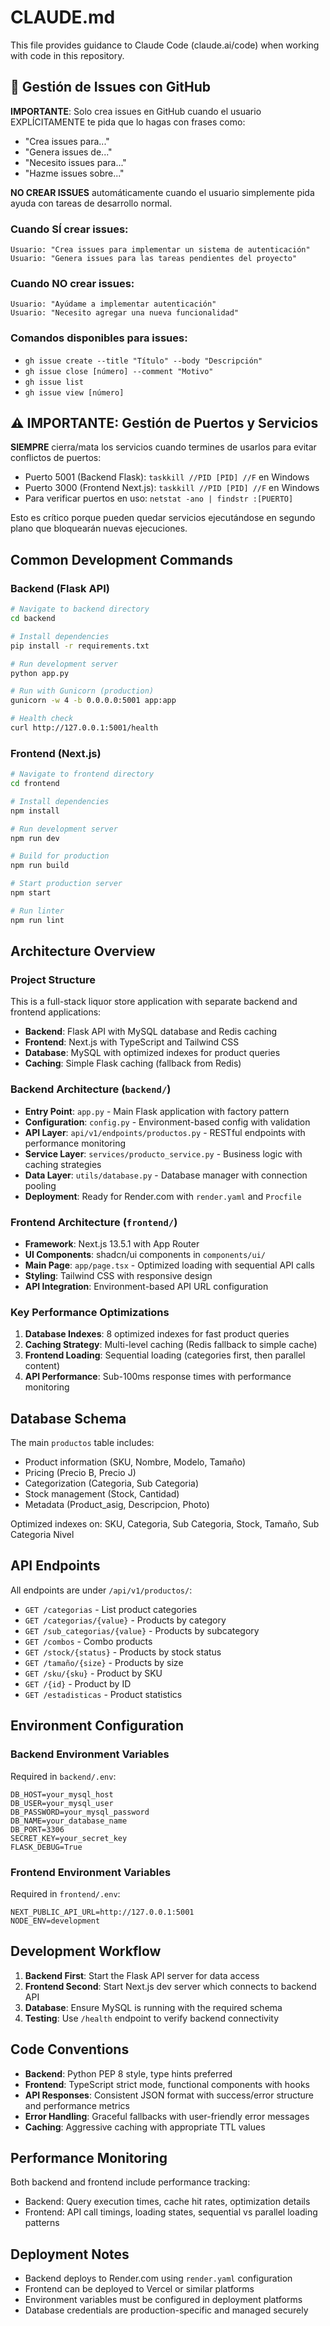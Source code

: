 # CLAUDE.md

This file provides guidance to Claude Code (claude.ai/code) when working with code in this repository.

## 🎯 Gestión de Issues con GitHub
**IMPORTANTE**: Solo crea issues en GitHub cuando el usuario EXPLÍCITAMENTE te pida que lo hagas con frases como:
- "Crea issues para..."
- "Genera issues de..."
- "Necesito issues para..."
- "Hazme issues sobre..."

**NO CREAR ISSUES** automáticamente cuando el usuario simplemente pida ayuda con tareas de desarrollo normal.

### Cuando SÍ crear issues:
```
Usuario: "Crea issues para implementar un sistema de autenticación"
Usuario: "Genera issues para las tareas pendientes del proyecto"
```

### Cuando NO crear issues:
```
Usuario: "Ayúdame a implementar autenticación"
Usuario: "Necesito agregar una nueva funcionalidad"
```

### Comandos disponibles para issues:
- `gh issue create --title "Título" --body "Descripción"`
- `gh issue close [número] --comment "Motivo"`
- `gh issue list`
- `gh issue view [número]`

## ⚠️ IMPORTANTE: Gestión de Puertos y Servicios
**SIEMPRE** cierra/mata los servicios cuando termines de usarlos para evitar conflictos de puertos:
- Puerto 5001 (Backend Flask): `taskkill //PID [PID] //F` en Windows
- Puerto 3000 (Frontend Next.js): `taskkill //PID [PID] //F` en Windows
- Para verificar puertos en uso: `netstat -ano | findstr :[PUERTO]`

Esto es crítico porque pueden quedar servicios ejecutándose en segundo plano que bloquearán nuevas ejecuciones.

## Common Development Commands

### Backend (Flask API)
```bash
# Navigate to backend directory
cd backend

# Install dependencies
pip install -r requirements.txt

# Run development server
python app.py

# Run with Gunicorn (production)
gunicorn -w 4 -b 0.0.0.0:5001 app:app

# Health check
curl http://127.0.0.1:5001/health
```

### Frontend (Next.js)
```bash
# Navigate to frontend directory
cd frontend

# Install dependencies
npm install

# Run development server
npm run dev

# Build for production
npm run build

# Start production server
npm start

# Run linter
npm run lint
```

## Architecture Overview

### Project Structure
This is a full-stack liquor store application with separate backend and frontend applications:

- **Backend**: Flask API with MySQL database and Redis caching
- **Frontend**: Next.js with TypeScript and Tailwind CSS
- **Database**: MySQL with optimized indexes for product queries
- **Caching**: Simple Flask caching (fallback from Redis)

### Backend Architecture (`backend/`)
- **Entry Point**: `app.py` - Main Flask application with factory pattern
- **Configuration**: `config.py` - Environment-based config with validation
- **API Layer**: `api/v1/endpoints/productos.py` - RESTful endpoints with performance monitoring
- **Service Layer**: `services/producto_service.py` - Business logic with caching strategies
- **Data Layer**: `utils/database.py` - Database manager with connection pooling
- **Deployment**: Ready for Render.com with `render.yaml` and `Procfile`

### Frontend Architecture (`frontend/`)
- **Framework**: Next.js 13.5.1 with App Router
- **UI Components**: shadcn/ui components in `components/ui/`
- **Main Page**: `app/page.tsx` - Optimized loading with sequential API calls
- **Styling**: Tailwind CSS with responsive design
- **API Integration**: Environment-based API URL configuration

### Key Performance Optimizations
1. **Database Indexes**: 8 optimized indexes for fast product queries
2. **Caching Strategy**: Multi-level caching (Redis fallback to simple cache)
3. **Frontend Loading**: Sequential loading (categories first, then parallel content)
4. **API Performance**: Sub-100ms response times with performance monitoring

## Database Schema
The main `productos` table includes:
- Product information (SKU, Nombre, Modelo, Tamaño)
- Pricing (Precio B, Precio J)
- Categorization (Categoria, Sub Categoria)
- Stock management (Stock, Cantidad)
- Metadata (Product_asig, Descripcion, Photo)

Optimized indexes on: SKU, Categoria, Sub Categoria, Stock, Tamaño, Sub Categoria Nivel

## API Endpoints
All endpoints are under `/api/v1/productos/`:
- `GET /categorias` - List product categories
- `GET /categorias/{value}` - Products by category
- `GET /sub_categorias/{value}` - Products by subcategory  
- `GET /combos` - Combo products
- `GET /stock/{status}` - Products by stock status
- `GET /tamaño/{size}` - Products by size
- `GET /sku/{sku}` - Product by SKU
- `GET /{id}` - Product by ID
- `GET /estadisticas` - Product statistics

## Environment Configuration

### Backend Environment Variables
Required in `backend/.env`:
```
DB_HOST=your_mysql_host
DB_USER=your_mysql_user  
DB_PASSWORD=your_mysql_password
DB_NAME=your_database_name
DB_PORT=3306
SECRET_KEY=your_secret_key
FLASK_DEBUG=True
```

### Frontend Environment Variables
Required in `frontend/.env`:
```
NEXT_PUBLIC_API_URL=http://127.0.0.1:5001
NODE_ENV=development
```

## Development Workflow
1. **Backend First**: Start the Flask API server for data access
2. **Frontend Second**: Start Next.js dev server which connects to backend API
3. **Database**: Ensure MySQL is running with the required schema
4. **Testing**: Use `/health` endpoint to verify backend connectivity

## Code Conventions
- **Backend**: Python PEP 8 style, type hints preferred
- **Frontend**: TypeScript strict mode, functional components with hooks
- **API Responses**: Consistent JSON format with success/error structure and performance metrics
- **Error Handling**: Graceful fallbacks with user-friendly error messages
- **Caching**: Aggressive caching with appropriate TTL values

## Performance Monitoring
Both backend and frontend include performance tracking:
- Backend: Query execution times, cache hit rates, optimization details
- Frontend: API call timings, loading states, sequential vs parallel loading patterns

## Deployment Notes
- Backend deploys to Render.com using `render.yaml` configuration
- Frontend can be deployed to Vercel or similar platforms
- Environment variables must be configured in deployment platforms
- Database credentials are production-specific and managed securely